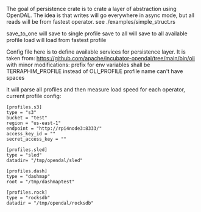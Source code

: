 The goal of persistence crate is to crate a layer of abstraction using OpenDAL. 
The idea is that writes will go everywhere in async mode, but all reads will be from fastest operator.
see ./examples/simple_struct.rs 

save_to_one will save to single profile 
save to all will save to all available profile
load will load from fastest profile


Config file here is to define available services for persistence layer.
It is taken from: 
https://github.com/apache/incubator-opendal/tree/main/bin/oli with minor modifications:
prefix for env variables shall be TERRAPHIM_PROFILE instead of OLI_PROFILE
profile name can't have spaces

it will parse all profiles and then measure load speed for each operator, current profile config: 
```
[profiles.s3]
type = "s3"
bucket = "test"
region = "us-east-1"
endpoint = "http://rpi4node3:8333/"
access_key_id = ""
secret_access_key = ""

[profiles.sled]
type = "sled"
datadir= "/tmp/opendal/sled"

[profiles.dash]
type = "dashmap"
root = "/tmp/dashmaptest"

[profiles.rock]
type = "rocksdb"
datadir = "/tmp/opendal/rocksdb"
```

